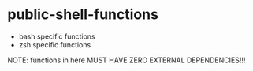 # public-shell-functions

* bash specific functions
* zsh specific functions


NOTE: functions in here MUST HAVE ZERO EXTERNAL DEPENDENCIES!!!
